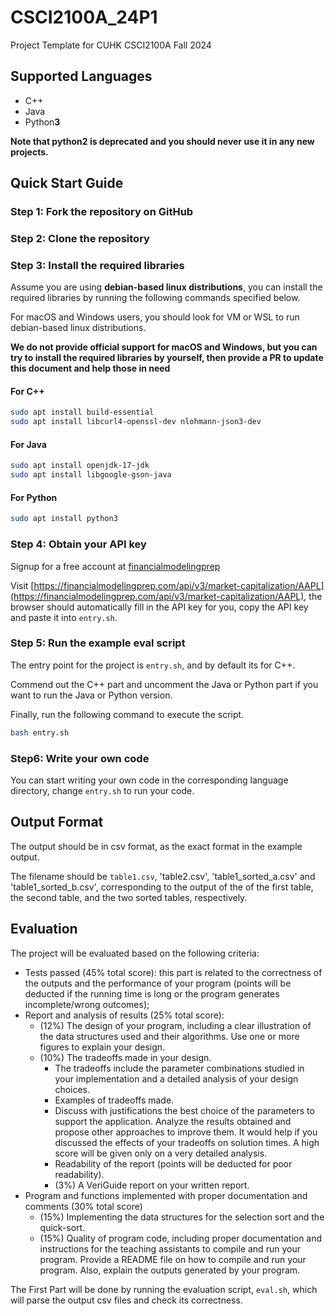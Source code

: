 # CSCI2100A_24P1
Project Template for CUHK CSCI2100A Fall 2024

## Supported Languages

- C++
- Java
- Python**3**

**Note that python2 is deprecated and you should never use it in any new projects.**

## Quick Start Guide

### Step 1: Fork the repository on GitHub

### Step 2: Clone the repository

### Step 3: Install the required libraries

Assume you are using **debian-based linux distributions**, you can install the required libraries by running the following commands specified below.

For macOS and Windows users, you should look for VM or WSL to run debian-based linux distributions.

**We do not provide official support for macOS and Windows, but you can try to install the required libraries by yourself, then provide a PR to update this document and help those in need**

#### For C++

```bash
sudo apt install build-essential
sudo apt install libcurl4-openssl-dev nlohmann-json3-dev
```

#### For Java

```bash
sudo apt install openjdk-17-jdk
sudo apt install libgoogle-gson-java
```
#### For Python

```bash
sudo apt install python3
```

### Step 4: Obtain your API key

Signup for a free account at [financialmodelingprep](https://site.financialmodelingprep.com/login)

Visit [https://financialmodelingprep.com/api/v3/market-capitalization/AAPL](https://financialmodelingprep.com/api/v3/market-capitalization/AAPL), the browser should automatically fill in the API key for you, copy the API key and paste it into `entry.sh`.

### Step 5: Run the example eval script

The entry point for the project is `entry.sh`, and by default its for C++.

Commend out the C++ part and uncomment the Java or Python part if you want to run the Java or Python version.

Finally, run the following command to execute the script.

```bash
bash entry.sh
```

### Step6: Write your own code

You can start writing your own code in the corresponding language directory, change `entry.sh` to run your code.

## Output Format

The output should be in csv format, as the exact format in the example output.

The filename should be `table1.csv`, 'table2.csv', 'table1_sorted_a.csv' and 'table1_sorted_b.csv', corresponding to the output of the of the first table, the second table, and the two sorted tables, respectively.

## Evaluation

The project will be evaluated based on the following criteria:

- Tests passed (45% total score): this part is related to the correctness of the outputs and the performance of your program (points will be deducted if the running time is long or the program generates incomplete/wrong outcomes);
- Report and analysis of results (25% total score):
    - (12%) The design of your program, including a clear illustration of the data structures used and their algorithms. Use one or more figures to explain your design.
    - (10%) The tradeoffs made in your design.
        - The tradeoffs include the parameter combinations studied in your implementation and a detailed analysis of your design choices.
        - Examples of tradeoffs made.
        - Discuss with justifications the best choice of the parameters to support the application. Analyze the results obtained and propose other approaches to improve them. It would help if you discussed the effects of your tradeoffs on solution times.
        A high score will be given only on a very detailed analysis.
        - Readability of the report (points will be deducted for poor readability).
        - (3%) A VeriGuide report on your written report.
- Program and functions implemented with proper documentation and comments (30% total score)
    - (15%) Implementing the data structures for the selection sort and the quick-sort.
    - (15%) Quality of program code, including proper documentation and instructions for the teaching assistants to compile and run your program. Provide a README file on how to compile and run your program. Also, explain the outputs generated by your program.

The First Part will be done by running the evaluation script, `eval.sh`, which will parse the output csv files and check its correctness.